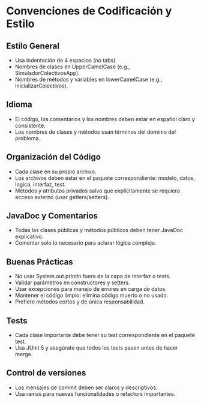 # Convenciones de Codificación y Estilo

## Estilo General
- Usa indentación de 4 espacios (no tabs).
- Nombres de clases en UpperCamelCase (e.g., SimuladorColectivosApp).
- Nombres de métodos y variables en lowerCamelCase (e.g., inicializarColectivos).

## Idioma
- El código, los comentarios y los nombres deben estar en español claro y consistente.
- Los nombres de clases y métodos usan términos del dominio del problema.

## Organización del Código
- Cada clase en su propio archivo.
- Los archivos deben estar en el paquete correspondiente: modelo, datos, logica, interfaz, test.
- Métodos y atributos privados salvo que explícitamente se requiera acceso externo (usar getters/setters).

## JavaDoc y Comentarios
- Todas las clases públicas y métodos públicos deben tener JavaDoc explicativo.
- Comentar solo lo necesario para aclarar lógica compleja.

## Buenas Prácticas
- No usar System.out.println fuera de la capa de interfaz o tests.
- Validar parámetros en constructores y setters.
- Usar excepciones para manejo de errores en carga de datos.
- Mantener el código limpio: elimina código muerto o no usado.
- Prefiere métodos cortos y de única responsabilidad.

## Tests
- Cada clase importante debe tener su test correspondiente en el paquete test.
- Usa JUnit 5 y asegúrate que todos los tests pasen antes de hacer merge.

## Control de versiones
- Los mensajes de commit deben ser claros y descriptivos.
- Usa ramas para nuevas funcionalidades o refactors importantes.
